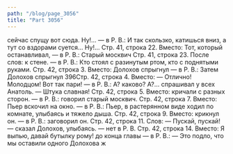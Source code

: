 ```yaml
---
path: "/blog/page_3056"
title: "Part 3056"
---
```


 сейчас спущу вот сюда. Ну!... — в Р. В.: И так скользко, катишься вниз, а тут со вздорами суется... Ну!...
Стр. 41, строка 22.
Вместо: Тот, который останавливал, — в Р. В.: Старый москвич
Стр. 41, строка 23.
После слов: к стене. — в Р. В.: Кто стоял с разинутым ртом, кто с поднятыми руками.
Стр. 42, строка 3.
Вместо: Долохов спрыгнул — в Р. В.: Затем Долохов спрыгнул
396Стр. 42, строка 4.
Вместо: — Отлично! Молодцом! Вот так пари! — в Р. В.: А? каково? А?... спрашивал у всех Анатоль. — Штука славная!
Стр. 42, строка 5.
Вместо: кричали с разных сторон. — в Р. В.: говорил старый москвич.
Стр. 42, строка 7.
Вместо: Пьер вскочил на окно. — в Р. В.: Пьер, в растерянном виде ходил по комнате, улыбаясь и тяжело дыша.
Стр. 42, строка 9.
Вместо: крикнул он. — в Р. В.: заговорил он.
Стр. 42, строка 11.
Слов: — Пускай, пускай! — сказал Долохов, улыбаясь. — нет в Р. В.
Стр. 42, строка 14.
Вместо: Я выпью, давай бутылку рому! до конца главы — в Р. В.: — Это подло, что мы оставили одного Долохова ж
